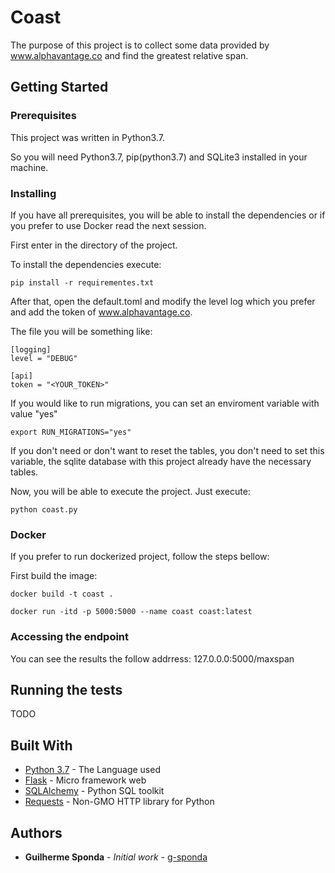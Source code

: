 # Coast

The purpose of this project is to collect some data provided by www.alphavantage.co and find the greatest relative span.

## Getting Started

### Prerequisites

This project was written in Python3.7. 

So you will need Python3.7, pip(python3.7) and SQLite3 installed in your machine.

### Installing

If you have all prerequisites, you will be able to install the dependencies or if you prefer to use Docker read the next session.

First enter in the directory of the project.

To install the dependencies execute:

```
pip install -r requirementes.txt
```

After that, open the default.toml and modify the level log which you prefer and add the token of www.alphavantage.co.

The file you will be something like:

```
[logging]
level = "DEBUG"

[api]
token = "<YOUR_TOKEN>"
```

If you would like to run migrations, you can set an enviroment variable with value "yes"

```
export RUN_MIGRATIONS="yes"
```

If you don't need or don't want to reset the tables, you don't need to set this variable, the sqlite database with this project already have the necessary tables.

Now, you will be able to execute the project. Just execute:

```
python coast.py
```

### Docker

If you prefer to run dockerized project, follow the steps bellow:

First build the image:

```
docker build -t coast .
```

```
docker run -itd -p 5000:5000 --name coast coast:latest
```

### Accessing the endpoint

You can see the results the follow addrress: 127.0.0.0:5000/maxspan

## Running the tests

TODO

## Built With

* [Python 3.7](https://docs.python.org/3.7/) - The Language used
* [Flask](https://flask.palletsprojects.com/en/1.1.x/) - Micro framework web
* [SQLAlchemy](https://docs.sqlalchemy.org/en/13/) - Python SQL toolkit
* [Requests](https://2.python-requests.org/en/master/) - Non-GMO HTTP library for Python

## Authors

* **Guilherme Sponda** - *Initial work* - [g-sponda](https://github.com/PurpleBooth)

<!-- See also the list of [contributors](https://github.com/your/project/contributors) who participated in this project.

## License

This project is licensed under the MIT License - see the [LICENSE.md](LICENSE.md) file for details

## Acknowledgments

* Hat tip to anyone whose code was used
* Inspiration
* etc -->
